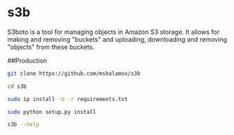 # s3b
S3boto is a tool for managing objects in Amazon S3 storage. It allows for making and removing "buckets" and uploading, downloading and removing "objects" from these buckets.

##Production

```bash
git clone https://github.com/mshalamov/s3b

cd s3b

sudo ip install -U -r requirements.txt

sudo python setup.py install

s3b --help
```

